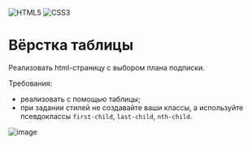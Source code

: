 ![HTML5](https://img.shields.io/badge/html5-%23E34F26.svg?style=for-the-badge&logo=html5&logoColor=white) ![CSS3](https://img.shields.io/badge/css3-%231572B6.svg?style=for-the-badge&logo=css3&logoColor=white)

# Вёрстка таблицы

Реализовать html-страницу с выбором плана подписки.

Требования:
- реализовать с помощью таблицы;
- при задании стилей не создавайте ваши классы, а используйте псевдоклассы `first-child`, `last-child`, `nth-child`.

![image](https://user-images.githubusercontent.com/8177749/178143076-a4921405-a9bf-40ff-9643-618208bcea3b.png)
